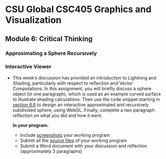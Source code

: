 # CSU Global CSC405 Graphics and Visualization

## Module 6: Critical Thinking

### Approximating a Sphere Recursively

### Interactive Viewer

- This week’s discussion has provided an introduction to  Lightning and Shading, particularly with respect to reflection and  Vector Computations. In this assignment, you will briefly discuss a  sphere object (in one paragraph), which is used as an example curved  surface to illustrate shading calculations. Then use the code snippet  starting in [section 6.6](./doc/6.6_Approximation_of_a_Sphere_by_Recursive_Subdivision.pdf) to design an interactive approximated and  recursively subdivided sphere, using WebGL. Finally, complete a two  paragraph reflection on what you did and how it went.

  **In your program:**

  - Include [screenshots](./images) your working program
  - Submit all the [source files](./) of your working program
  - Submit a Word document with your discussion and reflection (approximately 3 paragraphs)